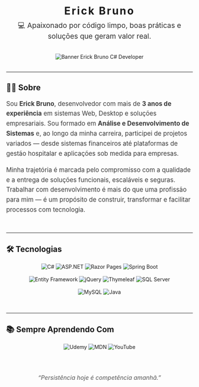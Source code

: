 <h1 align="center" style="font-weight: 700; letter-spacing: 3px; margin-bottom: 8px;">Erick Bruno</h1>

<p align="center" style="font-size: 1.2rem; color: #2d2d2d; max-width: 640px; margin: 0 auto 32px auto; line-height: 1.5;">
  💻 Apaixonado por código limpo, boas práticas e soluções que geram valor real.
</p>

<p align="center" style="margin-bottom: 32px;">
  <img src="https://capsule-render.vercel.app/api?type=waving&color=239120&height=120&section=header&text=Erick%20Bruno%20%C2%B7%20C%23%20Developer&fontSize=40&fontColor=ffffff&animation=fadeIn" alt="Banner Erick Bruno C# Developer" />
</p>


---

## 👨‍💻 Sobre

<div style="max-width: 720px; margin: 0 auto 48px auto; color: #3a3a3a; font-size: 1.05rem; line-height: 1.6;">

Sou <strong>Erick Bruno</strong>, desenvolvedor com mais de
<strong>3 anos de experiência</strong> em sistemas Web, Desktop e
soluções empresariais. Sou formado em
<strong>Análise e Desenvolvimento de Sistemas</strong> e, ao longo da minha
carreira, participei de projetos variados — desde sistemas
financeiros até plataformas de gestão hospitalar e aplicações sob
medida para empresas.

Minha trajetória é marcada pelo compromisso com a qualidade e a
entrega de soluções funcionais, escaláveis e seguras. Trabalhar com
desenvolvimento é mais do que uma profissão para mim — é um
propósito de construir, transformar e facilitar processos com
tecnologia.

</div>

---

## 🛠️ Tecnologias

<div align="center" style="max-width: 720px; margin: 0 auto 48px auto;">

![C#](https://img.shields.io/badge/CSharp-239120?style=for-the-badge&logo=csharp&logoColor=white) 
![ASP.NET](https://img.shields.io/badge/ASP.NET-512BD4?style=for-the-badge&logo=dotnet&logoColor=white) 
![Razor Pages](https://img.shields.io/badge/Razor_Pages-4B0082?style=for-the-badge&logo=dotnet&logoColor=white) 
![Spring Boot](https://img.shields.io/badge/Spring_Boot-6DB33F?style=for-the-badge&logo=springboot&logoColor=white)  
<br>
![Entity Framework](https://img.shields.io/badge/Entity_Framework-512BD4?style=for-the-badge&logo=dotnet&logoColor=white) 
![jQuery](https://img.shields.io/badge/jQuery-0769AD?style=for-the-badge&logo=jquery&logoColor=white) 
![Thymeleaf](https://img.shields.io/badge/Thymeleaf-005F0F?style=for-the-badge&logo=thymeleaf&logoColor=white) 
![SQL Server](https://img.shields.io/badge/SQL_Server-CC2927?style=for-the-badge&logo=microsoftsqlserver&logoColor=white)  
<br>
![MySQL](https://img.shields.io/badge/MySQL-005C84?style=for-the-badge&logo=mysql&logoColor=white) 
![Java](https://img.shields.io/badge/Java-ED8B00?style=for-the-badge&logo=openjdk&logoColor=white)

</div>

---

## 📚 Sempre Aprendendo Com

<div align="center" style="max-width: 720px; margin: 0 auto 48px auto;">

![Udemy](https://img.shields.io/badge/Udemy-EC5252?style=for-the-badge&logo=Udemy&logoColor=white)
![MDN](https://img.shields.io/badge/MDN_Web_Docs-black?style=for-the-badge&logo=mdnwebdocs&logoColor=white)
![YouTube](https://img.shields.io/badge/YouTube-FF0000?style=for-the-badge&logo=youtube&logoColor=white)

</div>

<p align="center" style="margin-top: 64px; font-style: italic; color: #555; font-size: 1rem;">
  “Persistência hoje é competência amanhã.”
</p>
